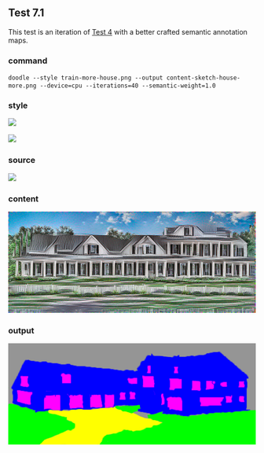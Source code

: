 ## Test 7.1

This test is an iteration of [Test 4](../test4/README.md) with a better crafted semantic annotation maps.

### command

```
doodle --style train-more-house.png --output content-sketch-house-more.png --device=cpu --iterations=40 --semantic-weight=1.0
```

### style

![](train-house.jpg)

![](train-house_sem.png)

### source

![](test.1/home-sketch-with-sideload-garage_sem.png)

### content    

![](content-sketch-house-more.png)

### output

![](content-sketch-house-more_sem.png)

